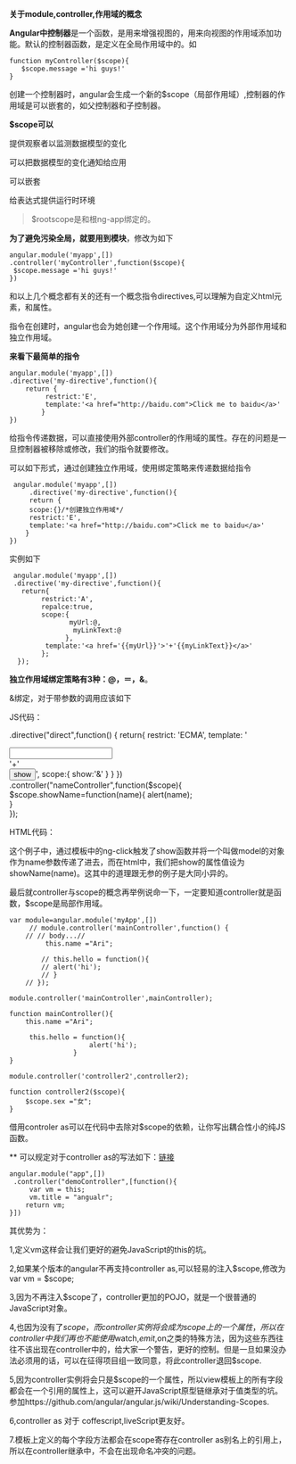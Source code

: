 **关于module,controller,作用域的概念**

**Angular中控制器**是一个函数，是用来增强视图的，用来向视图的作用域添加功能。默认的控制器函数，是定义在全局作用域中的。如

    function myController($scope){
       $scope.message ='hi guys!'
    }
创建一个控制器时，angular会生成一个新的$scope（局部作用域）,控制器的作用域是可以嵌套的，如父控制器和子控制器。

**$scope可以**

提供观察者以监测数据模型的变化

可以把数据模型的变化通知给应用

可以嵌套

给表达式提供运行时环境

>$rootscope是和根ng-app绑定的。

**为了避免污染全局，就要用到模块**，修改为如下

    angular.module('myapp',[])
    .controller('myController',function($scope){
     $scope.message ='hi guys!'
    })

和以上几个概念都有关的还有一个概念指令directives,可以理解为自定义html元素，和属性。

指令在创建时，angular也会为她创建一个作用域。这个作用域分为外部作用域和独立作用域。

**来看下最简单的指令**
<my-directive></my-directive>

    angular.module('myapp',[])
    .directive('my-directive',function(){
        return {
             restrict:'E',
             template:'<a href="http://baidu.com">Click me to baidu</a>'    
            }
    })

给指令传递数据，可以直接使用外部controller的作用域的属性。存在的问题是一旦控制器被移除或修改，我们的指令就要修改。

可以如下形式，通过创建独立作用域，使用绑定策略来传递数据给指令
<my-directive></my-directive>

     angular.module('myapp',[])
         .directive('my-directive',function(){
         return {
         scope:{}/*创建独立作用域*/
         restrict:'E',
         template:'<a href="http://baidu.com">Click me to baidu</a>'
        }
    })

实例如下

<div my-directive my-url="http://baidu.com" my-link-text="Click me to baidu">

     angular.module('myapp',[])
     .directive('my-directive',function(){
       return{
            restrict:'A',
            repalce:true,
            scope:{
                   myUrl:@,
                    myLinkText:@
                  },
             template:'<a href='{{myUrl}}'>'+'{{myLinkText}}</a>'
            };
      });
**独立作用域绑定策略有3种：@，＝，&**。

&绑定，对于带参数的调用应该如下

JS代码：
    
.directive("direct",function()
            { 
              return{
                 restrict: 'ECMA', 
                 template: '<div><input ng-model="model"/></div>'+'<div><button ng-click="show({name:model})">show</button>',
                 scope:{ show:'&'  }  } })  .controller("nameController",function($scope){ 
    $scope.showName=function(name){
               alert(name);  
        }  
});

HTML代码：

<div ng-controller="nameController">  <direct show="showName(name)"></direct>   </div>

这个例子中，通过模板中的ng-click触发了show函数并将一个叫做model的对象作为name参数传递了进去，而在html中，我们把show的属性值设为showName(name)。这其中的道理跟无参的例子是大同小异的。


最后就controller与scope的概念再举例说命一下，一定要知道controller就是函数，$scope是局部作用域。

    var module=angular.module('myApp',[])
         // module.controller('mainController',function() {
        // // body...//
             this.name ="Ari";

            // this.hello = function(){
            // alert('hi');
            // }
        // });

    module.controller('mainController',mainController);

    function mainController(){ 
        this.name ="Ari";

         this.hello = function(){ 
                        alert('hi'); 
                    }
    }

    module.controller('controller2',controller2);

    function controller2($scope){ 
        $scope.sex ="女";
    }
借用controler as可以在代码中去除对$scope的依赖，让你写出耦合性小的纯JS函数。

** 可以规定对于controller as的写法如下：[链接](http://www.cnblogs.com/whitewolf/p/3493362.html)

    angular.module("app",[])
     .controller("demoController",[function(){
         var vm = this;
         vm.title = "angualr";
        return vm; 
    }])



其优势为：

1,定义vm这样会让我们更好的避免JavaScript的this的坑。

2,如果某个版本的angular不再支持controller as,可以轻易的注入$scope,修改为 var vm = $scope;

3,因为不再注入$scope了，controller更加的POJO，就是一个很普通的JavaScript对象。

4,也因为没有了$scope，而controller实例将会成为scope上的一个属性，所以在controller中我们再也不能使用$watch,$emit,$on之类的特殊方法，因为这些东西往往不该出现在controller中的，给大家一个警告，更好的控制。但是一旦如果没办法必须用的话，可以在征得项目组一致同意，将此controller退回$scope.

5,因为controller实例将会只是$scope的一个属性，所以view模板上的所有字段都会在一个引用的属性上，这可以避开JavaScript原型链继承对于值类型的坑。参加https://github.com/angular/angular.js/wiki/Understanding-Scopes.

6,controller as 对于 coffescript,liveScript更友好。 

7.模板上定义的每个字段方法都会在scope寄存在controller as别名上的引用上，所以在controller继承中，不会在出现命名冲突的问题。